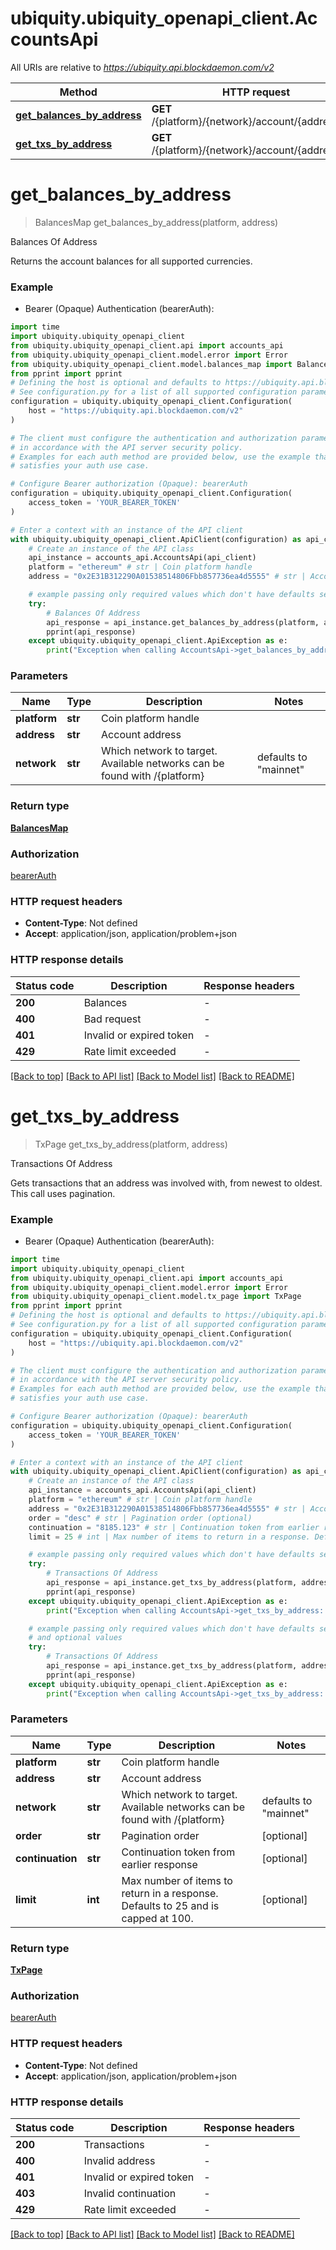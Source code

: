 # ubiquity.ubiquity_openapi_client.AccountsApi

All URIs are relative to *https://ubiquity.api.blockdaemon.com/v2*

Method | HTTP request | Description
------------- | ------------- | -------------
[**get_balances_by_address**](AccountsApi.md#get_balances_by_address) | **GET** /{platform}/{network}/account/{address} | Balances Of Address
[**get_txs_by_address**](AccountsApi.md#get_txs_by_address) | **GET** /{platform}/{network}/account/{address}/txs | Transactions Of Address


# **get_balances_by_address**
> BalancesMap get_balances_by_address(platform, address)

Balances Of Address

Returns the account balances for all supported currencies. 

### Example

* Bearer (Opaque) Authentication (bearerAuth):
```python
import time
import ubiquity.ubiquity_openapi_client
from ubiquity.ubiquity_openapi_client.api import accounts_api
from ubiquity.ubiquity_openapi_client.model.error import Error
from ubiquity.ubiquity_openapi_client.model.balances_map import BalancesMap
from pprint import pprint
# Defining the host is optional and defaults to https://ubiquity.api.blockdaemon.com/v2
# See configuration.py for a list of all supported configuration parameters.
configuration = ubiquity.ubiquity_openapi_client.Configuration(
    host = "https://ubiquity.api.blockdaemon.com/v2"
)

# The client must configure the authentication and authorization parameters
# in accordance with the API server security policy.
# Examples for each auth method are provided below, use the example that
# satisfies your auth use case.

# Configure Bearer authorization (Opaque): bearerAuth
configuration = ubiquity.ubiquity_openapi_client.Configuration(
    access_token = 'YOUR_BEARER_TOKEN'
)

# Enter a context with an instance of the API client
with ubiquity.ubiquity_openapi_client.ApiClient(configuration) as api_client:
    # Create an instance of the API class
    api_instance = accounts_api.AccountsApi(api_client)
    platform = "ethereum" # str | Coin platform handle
    address = "0x2E31B312290A01538514806Fbb857736ea4d5555" # str | Account address

    # example passing only required values which don't have defaults set
    try:
        # Balances Of Address
        api_response = api_instance.get_balances_by_address(platform, address)
        pprint(api_response)
    except ubiquity.ubiquity_openapi_client.ApiException as e:
        print("Exception when calling AccountsApi->get_balances_by_address: %s\n" % e)
```


### Parameters

Name | Type | Description  | Notes
------------- | ------------- | ------------- | -------------
 **platform** | **str**| Coin platform handle |
 **address** | **str**| Account address |
 **network** | **str**| Which network to target. Available networks can be found with /{platform} | defaults to "mainnet"

### Return type

[**BalancesMap**](BalancesMap.md)

### Authorization

[bearerAuth](../README.md#bearerAuth)

### HTTP request headers

 - **Content-Type**: Not defined
 - **Accept**: application/json, application/problem+json


### HTTP response details
| Status code | Description | Response headers |
|-------------|-------------|------------------|
**200** | Balances |  -  |
**400** | Bad request |  -  |
**401** | Invalid or expired token |  -  |
**429** | Rate limit exceeded |  -  |

[[Back to top]](#) [[Back to API list]](../README.md#documentation-for-api-endpoints) [[Back to Model list]](../README.md#documentation-for-models) [[Back to README]](../README.md)

# **get_txs_by_address**
> TxPage get_txs_by_address(platform, address)

Transactions Of Address

Gets transactions that an address was involved with, from newest to oldest. This call uses pagination. 

### Example

* Bearer (Opaque) Authentication (bearerAuth):
```python
import time
import ubiquity.ubiquity_openapi_client
from ubiquity.ubiquity_openapi_client.api import accounts_api
from ubiquity.ubiquity_openapi_client.model.error import Error
from ubiquity.ubiquity_openapi_client.model.tx_page import TxPage
from pprint import pprint
# Defining the host is optional and defaults to https://ubiquity.api.blockdaemon.com/v2
# See configuration.py for a list of all supported configuration parameters.
configuration = ubiquity.ubiquity_openapi_client.Configuration(
    host = "https://ubiquity.api.blockdaemon.com/v2"
)

# The client must configure the authentication and authorization parameters
# in accordance with the API server security policy.
# Examples for each auth method are provided below, use the example that
# satisfies your auth use case.

# Configure Bearer authorization (Opaque): bearerAuth
configuration = ubiquity.ubiquity_openapi_client.Configuration(
    access_token = 'YOUR_BEARER_TOKEN'
)

# Enter a context with an instance of the API client
with ubiquity.ubiquity_openapi_client.ApiClient(configuration) as api_client:
    # Create an instance of the API class
    api_instance = accounts_api.AccountsApi(api_client)
    platform = "ethereum" # str | Coin platform handle
    address = "0x2E31B312290A01538514806Fbb857736ea4d5555" # str | Account address
    order = "desc" # str | Pagination order (optional)
    continuation = "8185.123" # str | Continuation token from earlier response (optional)
    limit = 25 # int | Max number of items to return in a response. Defaults to 25 and is capped at 100.  (optional)

    # example passing only required values which don't have defaults set
    try:
        # Transactions Of Address
        api_response = api_instance.get_txs_by_address(platform, address)
        pprint(api_response)
    except ubiquity.ubiquity_openapi_client.ApiException as e:
        print("Exception when calling AccountsApi->get_txs_by_address: %s\n" % e)

    # example passing only required values which don't have defaults set
    # and optional values
    try:
        # Transactions Of Address
        api_response = api_instance.get_txs_by_address(platform, address, order=order, continuation=continuation, limit=limit)
        pprint(api_response)
    except ubiquity.ubiquity_openapi_client.ApiException as e:
        print("Exception when calling AccountsApi->get_txs_by_address: %s\n" % e)
```


### Parameters

Name | Type | Description  | Notes
------------- | ------------- | ------------- | -------------
 **platform** | **str**| Coin platform handle |
 **address** | **str**| Account address |
 **network** | **str**| Which network to target. Available networks can be found with /{platform} | defaults to "mainnet"
 **order** | **str**| Pagination order | [optional]
 **continuation** | **str**| Continuation token from earlier response | [optional]
 **limit** | **int**| Max number of items to return in a response. Defaults to 25 and is capped at 100.  | [optional]

### Return type

[**TxPage**](TxPage.md)

### Authorization

[bearerAuth](../README.md#bearerAuth)

### HTTP request headers

 - **Content-Type**: Not defined
 - **Accept**: application/json, application/problem+json


### HTTP response details
| Status code | Description | Response headers |
|-------------|-------------|------------------|
**200** | Transactions |  -  |
**400** | Invalid address |  -  |
**401** | Invalid or expired token |  -  |
**403** | Invalid continuation |  -  |
**429** | Rate limit exceeded |  -  |

[[Back to top]](#) [[Back to API list]](../README.md#documentation-for-api-endpoints) [[Back to Model list]](../README.md#documentation-for-models) [[Back to README]](../README.md)

